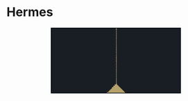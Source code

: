 # Hermes

<div style='text-align: center;' align='center'>
    <img style='max-width: 300px;' src='sand.png'/>
</div>
